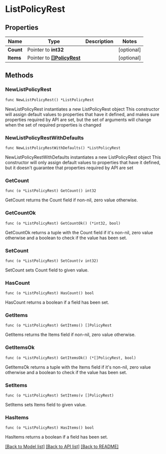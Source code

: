 # ListPolicyRest

## Properties

Name | Type | Description | Notes
------------ | ------------- | ------------- | -------------
**Count** | Pointer to **int32** |  | [optional] 
**Items** | Pointer to [**[]PolicyRest**](PolicyRest.md) |  | [optional] 

## Methods

### NewListPolicyRest

`func NewListPolicyRest() *ListPolicyRest`

NewListPolicyRest instantiates a new ListPolicyRest object
This constructor will assign default values to properties that have it defined,
and makes sure properties required by API are set, but the set of arguments
will change when the set of required properties is changed

### NewListPolicyRestWithDefaults

`func NewListPolicyRestWithDefaults() *ListPolicyRest`

NewListPolicyRestWithDefaults instantiates a new ListPolicyRest object
This constructor will only assign default values to properties that have it defined,
but it doesn't guarantee that properties required by API are set

### GetCount

`func (o *ListPolicyRest) GetCount() int32`

GetCount returns the Count field if non-nil, zero value otherwise.

### GetCountOk

`func (o *ListPolicyRest) GetCountOk() (*int32, bool)`

GetCountOk returns a tuple with the Count field if it's non-nil, zero value otherwise
and a boolean to check if the value has been set.

### SetCount

`func (o *ListPolicyRest) SetCount(v int32)`

SetCount sets Count field to given value.

### HasCount

`func (o *ListPolicyRest) HasCount() bool`

HasCount returns a boolean if a field has been set.

### GetItems

`func (o *ListPolicyRest) GetItems() []PolicyRest`

GetItems returns the Items field if non-nil, zero value otherwise.

### GetItemsOk

`func (o *ListPolicyRest) GetItemsOk() (*[]PolicyRest, bool)`

GetItemsOk returns a tuple with the Items field if it's non-nil, zero value otherwise
and a boolean to check if the value has been set.

### SetItems

`func (o *ListPolicyRest) SetItems(v []PolicyRest)`

SetItems sets Items field to given value.

### HasItems

`func (o *ListPolicyRest) HasItems() bool`

HasItems returns a boolean if a field has been set.


[[Back to Model list]](../README.md#documentation-for-models) [[Back to API list]](../README.md#documentation-for-api-endpoints) [[Back to README]](../README.md)


